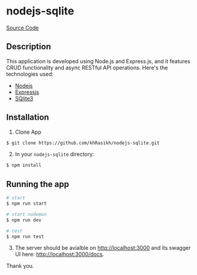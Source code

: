 # nodejs-sqlite

[Source Code](https://stackblitz.com/edit/node-gcegod)

## Description

This application is developed using Node.js and Express.js, and it features CRUD functionality and async RESTful API operations.
Here's the technologies used:

- [Nodejs](https://nodejs.org/en)
- [Expressjs](https://expressjs.com/en)
- [SQlite3](https://www.npmjs.com/package/sqlite3)

## Installation

1. Clone App

```bash
$ git clone https://github.com/khRasikh/nodejs-sqlite.git
```

2. In your `nodejs-sqlite` directory:

```bash
$ npm install
```

## Running the app

```bash
# start
$ npm run start

# start nodemon
$ npm run dev

# test
$ npm run test
```

3. The server should be avialble on [http://localhost:3000](http://localhost:3000) and its swagger UI here: [http://localhost:3000/docs](http://localhost:3000).

Thank you.
